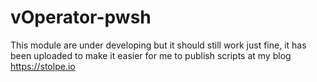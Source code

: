 # vOperator-pwsh
This module are under developing but it should still work just fine, it has been uploaded to make it easier for me to publish scripts at my blog https://stolpe.io